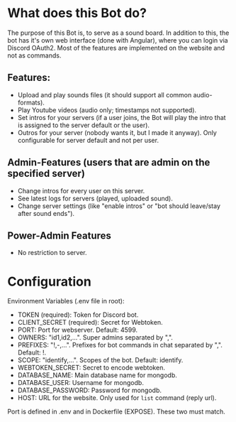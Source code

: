 # What does this Bot do?
The purpose of this Bot is, to serve as a sound board. In addition to this, the bot has it's own web interface (done with Angular), where you can login via Discord OAuth2.
Most of the features are implemented on the website and not as commands.

## Features:
- Upload and play sounds files (it should support all common audio-formats).
- Play Youtube videos (audio only; timestamps not supported).
- Set intros for your servers (if a user joins, the Bot will play the intro that is assigned to the server default or the user).
- Outros for your server (nobody wants it, but I made it anyway). Only configurable for server default and not per user.

## Admin-Features (users that are admin on the specified server)
- Change intros for every user on this server.
- See latest logs for servers (played, uploaded sound).
- Change server settings (like "enable intros" or "bot should leave/stay after sound ends").

## Power-Admin Features
- No restriction to server.

# Configuration
Environment Variables (.env file in root):
- TOKEN (required): Token for Discord bot.
- CLIENT_SECRET (required): Secret for Webtoken.
- PORT: Port for webserver. Default: 4599.
- OWNERS: "id1,id2,...". Super admins separated by ",".
- PREFIXES: "!,-,...". Prefixes for bot commands in chat separated by ",". Default: !.
- SCOPE: "identify,...". Scopes of the bot. Default: identify.
- WEBTOKEN_SECRET: Secret to encode webtoken.
- DATABASE_NAME: Main database name for mongodb.
- DATABASE_USER: Username for mongodb.
- DATABASE_PASSWORD: Password for mongodb.
- HOST: URL for the website. Only used for `list` command (reply url).

Port is defined in .env and in Dockerfile (EXPOSE). These two must match.

